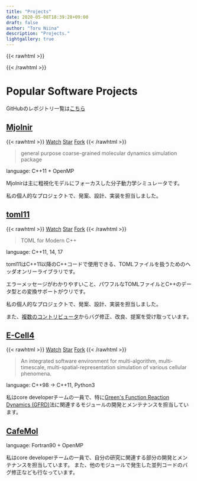 ```yaml
---
title: "Projects"
date: 2020-05-08T18:39:28+09:00
draft: false
author: "Toru Niina"
description: "Projects."
lightgallery: true
---
```


{{< rawhtml >}}
<script async defer src="https://buttons.github.io/buttons.js"></script>
{{< /rawhtml >}}

# Popular Software Projects

GitHubのレポジトリ一覧は[こちら](https://github.com/ToruNiina?tab=repositories)

## [Mjolnir](http://github.com/Mjolnir-MD/Mjolnir)

{{< rawhtml >}}
<a class="github-button" href="https://github.com/Mjolnir-MD/Mjolnir/subscription" data-show-count="true" aria-label="Watch Mjolnir-MD/Mjolnir on GitHub">Watch</a>
<a class="github-button" href="https://github.com/Mjolnir-MD/Mjolnir" data-show-count="true" aria-label="Star Mjolnir-MD/Mjolnir on GitHub">Star</a>
<a class="github-button" href="https://github.com/Mjolnir-MD/Mjolnir/fork" data-show-count="true" aria-label="Fork Mjolnir-MD/Mjolnir on GitHub">Fork</a>
{{< /rawhtml >}}

> general purpose coarse-grained molecular dynamics simulation package

language: C++11 + OpenMP

Mjolnirは主に粗視化モデルにフォーカスした分子動力学シミュレータです。

私の個人的なプロジェクトで、発案、設計、実装を担当しました。

## [toml11](http://github.com/ToruNiina/toml11)

{{< rawhtml >}}
<a class="github-button" href="https://github.com/ToruNiina/toml11/subscription" data-show-count="true" aria-label="Watch ToruNiina/toml11 on GitHub">Watch</a>
<a class="github-button" href="https://github.com/ToruNiina/toml11" data-show-count="true" aria-label="Star ToruNiina/toml11 on GitHub">Star</a>
<a class="github-button" href="https://github.com/ToruNiina/toml11/fork" data-show-count="true" aria-label="Fork ToruNiina/toml11 on GitHub">Fork</a>
{{< /rawhtml >}}

> TOML for Modern C++

language: C++11, 14, 17

toml11はC++11以降のC++コードで使用できる、TOMLファイルを扱うためのヘッダオンリーライブラリです。

エラーメッセージがわかりやすいこと、パワフルなTOMLファイルとC++のデータ型との変換サポートがウリです。

私の個人的なプロジェクトで、発案、設計、実装を担当しました。

また、[複数のコントリビュータ](https://github.com/ToruNiina/toml11/graphs/contributors)からバグ修正、改良、提案を受け取っています。

## [E-Cell4](http://www.e-cell.org/ecell4/)

{{< rawhtml >}}
<a class="github-button" href="https://github.com/ecell/ecell4-base/subscription" data-show-count="true" aria-label="Watch ecell/ecell4-base on GitHub">Watch</a>
<a class="github-button" href="https://github.com/ecell/ecell4-base" data-show-count="true" aria-label="Star ecell/ecell4-base on GitHub">Star</a>
<a class="github-button" href="https://github.com/ecell/ecell4-base/fork" data-show-count="true" aria-label="Fork ecell/ecell4-base on GitHub">Fork</a>
{{< /rawhtml >}}

> An integrated software environment for multi-algorithm, multi-timescale, multi-spatial-representation simulation of various cellular phenomena.

language: C++98 -> C++11, Python3

私はcore developerチームの一員で、特に[Green's Function Reaction Dynamics (GFRD)](https://gfrd.org/)法に関連するモジュールの開発とメンテナンスを担当しています。

## [CafeMol](http://www.cafemol.org)

language: Fortran90 + OpenMP

私はcore developerチームの一員で、自分の研究に関連する部分の開発とメンテナンスを担当しています。
また、他のモジュールで発生した並列コードのバグ修正なども行なっています。
